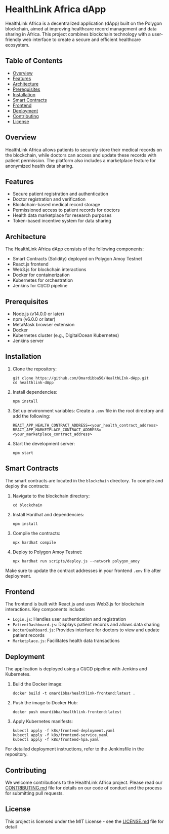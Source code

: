 # HealthLink Africa dApp

HealthLink Africa is a decentralized application (dApp) built on the Polygon blockchain, aimed at improving healthcare record management and data sharing in Africa. This project combines blockchain technology with a user-friendly web interface to create a secure and efficient healthcare ecosystem.

## Table of Contents

- [Overview](#overview)
- [Features](#features)
- [Architecture](#architecture)
- [Prerequisites](#prerequisites)
- [Installation](#installation)
- [Smart Contracts](#smart-contracts)
- [Frontend](#frontend)
- [Deployment](#deployment)
- [Contributing](#contributing)
- [License](#license)

## Overview

HealthLink Africa allows patients to securely store their medical records on the blockchain, while doctors can access and update these records with patient permission. The platform also includes a marketplace feature for anonymized health data sharing.

## Features

- Secure patient registration and authentication
- Doctor registration and verification
- Blockchain-based medical record storage
- Permissioned access to patient records for doctors
- Health data marketplace for research purposes
- Token-based incentive system for data sharing

## Architecture

The HealthLink Africa dApp consists of the following components:

- Smart Contracts (Solidity) deployed on Polygon Amoy Testnet
- React.js frontend
- Web3.js for blockchain interactions
- Docker for containerization
- Kubernetes for orchestration
- Jenkins for CI/CD pipeline

## Prerequisites

- Node.js (v14.0.0 or later)
- npm (v6.0.0 or later)
- MetaMask browser extension
- Docker
- Kubernetes cluster (e.g., DigitalOcean Kubernetes)
- Jenkins server

## Installation

1. Clone the repository:
   ```
   git clone https://github.com/Omardibba50/HealthLInk-dApp.git
   cd healthlink-dApp
   ```

2. Install dependencies:
   ```
   npm install
   ```

3. Set up environment variables:
   Create a `.env` file in the root directory and add the following:
   ```
   REACT_APP_HEALTH_CONTRACT_ADDRESS=<your_health_contract_address>
   REACT_APP_MARKETPLACE_CONTRACT_ADDRESS=<your_marketplace_contract_address>
   ```

4. Start the development server:
   ```
   npm start
   ```

## Smart Contracts

The smart contracts are located in the `blockchain` directory. To compile and deploy the contracts:

1. Navigate to the blockchain directory:
   ```
   cd blockchain
   ```

2. Install Hardhat and dependencies:
   ```
   npm install
   ```

3. Compile the contracts:
   ```
   npx hardhat compile
   ```

4. Deploy to Polygon Amoy Testnet:
   ```
   npx hardhat run scripts/deploy.js --network polygon_amoy
   ```

Make sure to update the contract addresses in your frontend `.env` file after deployment.

## Frontend

The frontend is built with React.js and uses Web3.js for blockchain interactions. Key components include:

- `Login.js`: Handles user authentication and registration
- `PatientDashboard.js`: Displays patient records and allows data sharing
- `DoctorDashboard.js`: Provides interface for doctors to view and update patient records
- `Marketplace.js`: Facilitates health data transactions

## Deployment

The application is deployed using a CI/CD pipeline with Jenkins and Kubernetes. 

1. Build the Docker image:
   ```
   docker build -t omardibba/healthlink-frontend:latest .
   ```

2. Push the image to Docker Hub:
   ```
   docker push omardibba/healthlink-frontend:latest
   ```

3. Apply Kubernetes manifests:
   ```
   kubectl apply -f k8s/frontend-deployment.yaml
   kubectl apply -f k8s/frontend-service.yaml
   kubectl apply -f k8s/frontend-hpa.yaml
   ```

For detailed deployment instructions, refer to the Jenkinsfile in the repository.

## Contributing

We welcome contributions to the HealthLink Africa project. Please read our [CONTRIBUTING.md](CONTRIBUTING.md) file for details on our code of conduct and the process for submitting pull requests.

## License

This project is licensed under the MIT License - see the [LICENSE.md](LICENSE.md) file for detail